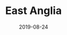 ---
title: East Anglia
date: 2019-08-24
layout: trip
thumb_img_path: trips/eastanglia/2.jpeg
content_img_paths:
  - trips/eastanglia/1.jpeg
  - trips/eastanglia/2.jpeg
  - trips/eastanglia/3.jpeg
  - trips/eastanglia/4.jpeg
  - trips/eastanglia/5.jpeg
map: 1edPsdSfS4l9y8oeYhPIx7Q04hYgx33Vp
car: Mini Cooper 2.0 Hatchback, 6-speed MT
mileage: 754.3
---